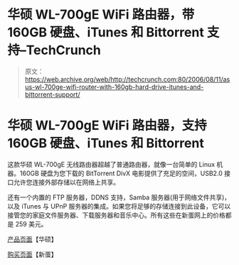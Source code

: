 # 华硕 WL-700gE WiFi 路由器，带 160GB 硬盘、iTunes 和 Bittorrent 支持–TechCrunch

> 原文：<https://web.archive.org/web/http://techcrunch.com:80/2006/08/11/asus-wl-700ge-wifi-router-with-160gb-hard-drive-itunes-and-bittorrent-support/>

# 华硕 WL-700gE WiFi 路由器，支持 160GB 硬盘、iTunes 和 Bittorrent

这款华硕 WL-700gE 无线路由器超越了普通路由器，就像一台简单的 Linux 机器。160GB 硬盘为您下载的 BitTorrent DivX 电影提供了充足的空间，USB2.0 接口允许您连接外部存储以在网络上共享。

还有一个内置的 FTP 服务器，DDNS 支持，Samba 服务器(用于网络文件共享)，以及 iTunes 与 UPnP 服务器的集成。如果您将足够的存储连接到此设备，它可以接管您的家庭文件服务器、下载服务器和音乐中心。所有这些在新蛋网上的价格都是 259 美元。

[产品页面](https://web.archive.org/web/20201204181532/http://www.asus.com/products.aspx?l1=12&l2=43&l3=0&model=979&modelmenu=1)【华硕】

[购买页面](https://web.archive.org/web/20201204181532/http://www.newegg.com/Product/Product.asp?Item=N82E16822320001)【新蛋】